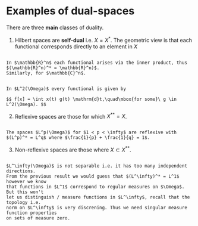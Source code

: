 # Examples of dual-spaces

There are three **main** classes of duality.

1. Hilbert spaces are **self-dual** i.e. $X = X^*$.
The geometric view is that each functional corresponds directly to an element in $X$

```{prf:example}

In $\mathbb{R}^n$ each functional arises via the inner product, thus $(\mathbb{R}^n)^* = \mathbb{R}^n)$.
Similarly, for $\mathbb{C}^n$.

```

```{prf:example}

In $L^2(\Omega)$ every functional is given by

$$ f[x] = \int x(t) g(t) \mathrm{d}t,\quad\mbox{for some}\ g \in L^2(\Omega). $$

```


2. Reflexive spaces are those for which $X^{**} = X$.

```{prf:example}

The spaces $L^p(\Omega)$ for $1 < p < \infty$ are reflexive with
$(L^p)^* = L^q$ where $\frac{1}{p} + \frac{1}{q} = 1$.

```


3. Non-reflexive spaces are those where $X \subset X^{**}$.

```{prf:example}

$L^\infty(\Omega)$ is not separable i.e. it has too many independent directions.
From the previous result we would guess that $(L^\infty)^* = L^1$ however we know
that functions in $L^1$ correspond to regular measures on $\Omega$. But this won't
let us distinguish / measure functions in $L^\infty$, recall that the topology i.e.
norm on $L^\infty$ is very discrening. Thus we need singular measure function properties
on sets of measure zero.

```
